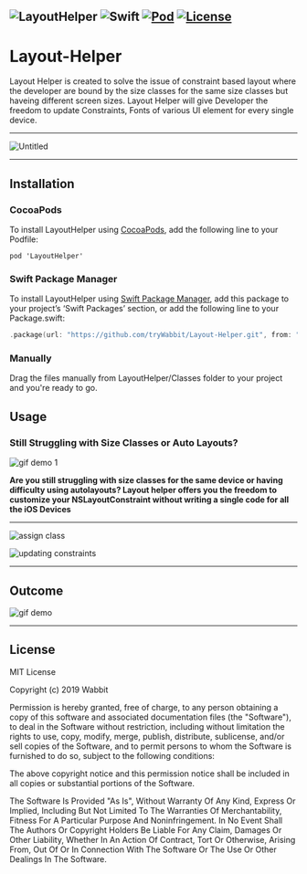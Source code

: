![LayoutHelper](https://user-images.githubusercontent.com/20557360/73587651-8a323580-44e4-11ea-9c27-dd5acdabbcf0.png)
![Swift](https://img.shields.io/badge/swift-v5.0-orange.svg)
[![Pod](https://img.shields.io/badge/pod-v0.1.5-blue.svg)](https://cocoapods.org/pods/LayoutHelper)
[![License](https://img.shields.io/badge/license-MIT-green.svg)](https://github.com/tryWabbit/Layout-Helper/blob/master/LICENSE)
---
# Layout-Helper
Layout Helper is created to solve the issue of constraint based layout where the developer are bound by the size classes for the same size classes but haveing different screen sizes. Layout Helper will give Developer the freedom to update Constraints, Fonts of various UI element for every single device. 

---
![Untitled](https://user-images.githubusercontent.com/20557360/73592574-de0f3f80-4521-11ea-8aa8-918ff1f25b80.png)




---
## Installation

### CocoaPods

To install LayoutHelper using [CocoaPods](http://cocoapods.org), add the following line to your Podfile:

```
pod 'LayoutHelper'
```

### Swift Package Manager

To install LayoutHelper using [Swift Package Manager](https://swift.org/package-manager), add this package to your project’s ‘Swift Packages’ section, or add the following line to your Package.swift:

```swift
.package(url: "https://github.com/tryWabbit/Layout-Helper.git", from: "0.1.0")
```

### Manually 

 Drag the files manually from LayoutHelper/Classes folder to your project and you're ready to go.

## Usage

### Still Struggling with Size Classes or Auto Layouts?
![gif demo 1](https://user-images.githubusercontent.com/20557360/56130354-49435180-5fa2-11e9-8b47-49d6e8b04f88.gif)

**Are you still struggling with size classes for the same device or having difficulty using autolayouts?
Layout helper offers you the freedom to customize your NSLayoutConstraint without writing a single code for all the iOS Devices**

---

![assign class](https://user-images.githubusercontent.com/20557360/56131326-bd7ef480-5fa4-11e9-953e-3f5e2f97033f.gif)


![updating constraints](https://user-images.githubusercontent.com/20557360/56130612-0766db00-5fa3-11e9-994e-e94738cd7f27.gif)

---

## Outcome
![gif demo](https://user-images.githubusercontent.com/20557360/56130715-50b72a80-5fa3-11e9-9342-537d6cb6df6a.gif)





---
## License
MIT License

Copyright (c) 2019 Wabbit

Permission is hereby granted, free of charge, to any person obtaining a copy
of this software and associated documentation files (the "Software"), to deal
in the Software without restriction, including without limitation the rights
to use, copy, modify, merge, publish, distribute, sublicense, and/or sell
copies of the Software, and to permit persons to whom the Software is
furnished to do so, subject to the following conditions:


The above copyright notice and this permission notice shall be included in all
copies or substantial portions of the Software.

The Software Is Provided "As Is", Without Warranty Of Any Kind, Express Or
Implied, Including But Not Limited To The Warranties Of Merchantability,
Fitness For A Particular Purpose And Noninfringement. In No Event Shall The
Authors Or Copyright Holders Be Liable For Any Claim, Damages Or Other
Liability, Whether In An Action Of Contract, Tort Or Otherwise, Arising From,
Out Of Or In Connection With The Software Or The Use Or Other Dealings In The Software.
    
    

